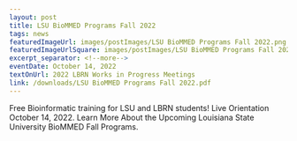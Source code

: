 ```yaml
---
layout: post
title: LSU BioMMED Programs Fall 2022
tags: news
featuredImageUrl: images/postImages/LSU BioMMED Programs Fall 2022.png
featuredImageUrlSquare: images/postImages/LSU BioMMED Programs Fall 2022.png
excerpt_separator: <!--more-->
eventDate: October 14, 2022
textOnUrl: 2022 LBRN Works in Progress Meetings
link: /downloads/LSU BioMMED Programs Fall 2022.pdf
---
```

<p>Free Bioinformatic training for LSU and LBRN students! Live Orientation October 14, 2022.
Learn More About the Upcoming Louisiana State University BioMMED Fall Programs.</p>